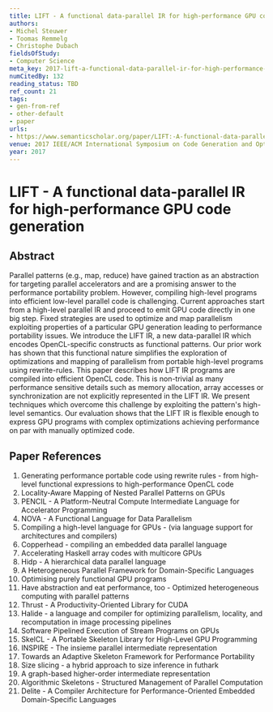 ```yaml
---
title: LIFT - A functional data-parallel IR for high-performance GPU code generation
authors:
- Michel Steuwer
- Toomas Remmelg
- Christophe Dubach
fieldsOfStudy:
- Computer Science
meta_key: 2017-lift-a-functional-data-parallel-ir-for-high-performance-gpu-code-generation
numCitedBy: 132
reading_status: TBD
ref_count: 21
tags:
- gen-from-ref
- other-default
- paper
urls:
- https://www.semanticscholar.org/paper/LIFT:-A-functional-data-parallel-IR-for-GPU-code-Steuwer-Remmelg/aa3553beb4bfa0793a4bed05704e35412342800e?sort=total-citations
venue: 2017 IEEE/ACM International Symposium on Code Generation and Optimization (CGO)
year: 2017
---
```


# LIFT - A functional data-parallel IR for high-performance GPU code generation

## Abstract

Parallel patterns (e.g., map, reduce) have gained traction as an abstraction for targeting parallel accelerators and are a promising answer to the performance portability problem. However, compiling high-level programs into efficient low-level parallel code is challenging. Current approaches start from a high-level parallel IR and proceed to emit GPU code directly in one big step. Fixed strategies are used to optimize and map parallelism exploiting properties of a particular GPU generation leading to performance portability issues. We introduce the LIFT IR, a new data-parallel IR which encodes OpenCL-specific constructs as functional patterns. Our prior work has shown that this functional nature simplifies the exploration of optimizations and mapping of parallelism from portable high-level programs using rewrite-rules. This paper describes how LIFT IR programs are compiled into efficient OpenCL code. This is non-trivial as many performance sensitive details such as memory allocation, array accesses or synchronization are not explicitly represented in the LIFT IR. We present techniques which overcome this challenge by exploiting the pattern's high-level semantics. Our evaluation shows that the LIFT IR is flexible enough to express GPU programs with complex optimizations achieving performance on par with manually optimized code.

## Paper References

1. Generating performance portable code using rewrite rules - from high-level functional expressions to high-performance OpenCL code
2. Locality-Aware Mapping of Nested Parallel Patterns on GPUs
3. PENCIL - A Platform-Neutral Compute Intermediate Language for Accelerator Programming
4. NOVA - A Functional Language for Data Parallelism
5. Compiling a high-level language for GPUs - (via language support for architectures and compilers)
6. Copperhead - compiling an embedded data parallel language
7. Accelerating Haskell array codes with multicore GPUs
8. Hidp - A hierarchical data parallel language
9. A Heterogeneous Parallel Framework for Domain-Specific Languages
10. Optimising purely functional GPU programs
11. Have abstraction and eat performance, too - Optimized heterogeneous computing with parallel patterns
12. Thrust - A Productivity-Oriented Library for CUDA
13. Halide - a language and compiler for optimizing parallelism, locality, and recomputation in image processing pipelines
14. Software Pipelined Execution of Stream Programs on GPUs
15. SkelCL - A Portable Skeleton Library for High-Level GPU Programming
16. INSPIRE - The insieme parallel intermediate representation
17. Towards an Adaptive Skeleton Framework for Performance Portability
18. Size slicing - a hybrid approach to size inference in futhark
19. A graph-based higher-order intermediate representation
20. Algorithmic Skeletons - Structured Management of Parallel Computation
21. Delite - A Compiler Architecture for Performance-Oriented Embedded Domain-Specific Languages
